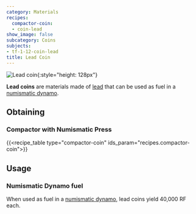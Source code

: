 ```yaml
---
category: Materials
recipes:
  compactor-coin:
  - coin-lead
show_image: false
subcategory: Coins
subjects:
- tf-1-12-coin-lead
title: Lead Coin
---
```


![Lead coin](/images/docs/1.12/thermal-foundation/coin-lead.png){:style="height: 128px"}


**Lead coins** are materials made of [lead](../lead-ingot/) that can be used
as fuel in a [numismatic dynamo](../../thermal-expansion/numismatic-dynamo/).


Obtaining
---------

### Compactor with Numismatic Press
{{<recipe_table type="compactor-coin" ids_param="recipes.compactor-coin">}}


Usage
-----

### Numismatic Dynamo fuel
When used as fuel in a [numismatic dynamo](../../thermal-expansion/numismatic-dynamo/), lead coins
yield 40,000 RF each.
